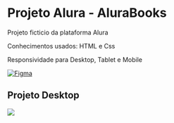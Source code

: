<h1>Projeto Alura - AluraBooks</h1>
<p>Projeto ficticio da plataforma Alura</p>
<p>Conhecimentos usados: HTML e Css</p>
<p>Responsividade para Desktop, Tablet e Mobile</p>


[![Figma](https://img.icons8.com/color/22/000000/figma.png)](https://www.figma.com/design/fYeti5c7zN1BuOORucnkyr/HTML-e-CSS%3A-responsividade-com-mobile-first-%7C-AluraBooks-(Community)?t=JhI3tXAoV3fYqQoY-0)

<h2>Projeto Desktop</h2>
<img src="https://github.com/danielcoosta1/easyshop/blob/main/img/desktop.PNG?raw=true">


